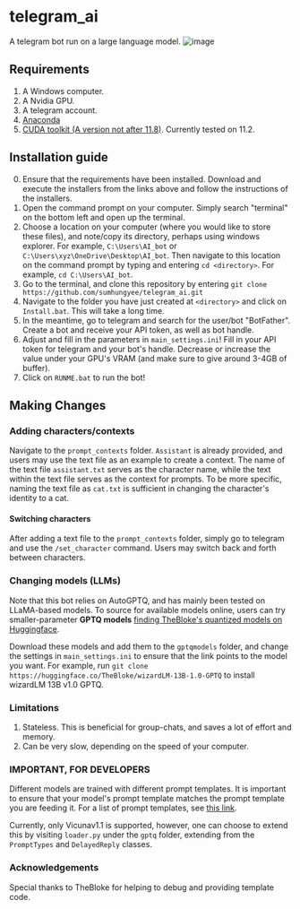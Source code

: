 # telegram_ai
A telegram bot run on a large language model.
![image](https://github.com/sumhungyee/telegram_ai/assets/113227987/fb7f9124-27db-48ba-8a09-f25ac794236e)

## Requirements
1. A Windows computer.
2. A Nvidia GPU.
3. A telegram account.
4. [Anaconda](https://www.anaconda.com/download)
5. [CUDA toolkit (A version not after 11.8)](https://developer.nvidia.com/cuda-toolkit-archive). Currently tested on 11.2.

## Installation guide
0. Ensure that the requirements have been installed. Download and execute the installers from the links above and follow the instructions of the installers.
1. Open the command prompt on your computer. Simply search "terminal" on the bottom left and open up the terminal.
2. Choose a location on your computer (where you would like to store these files), and note/copy its directory, perhaps using windows explorer. For example, `C:\Users\AI_bot` or `C:\Users\xyz\OneDrive\Desktop\AI_bot`. Then navigate to this location on the command prompt by typing and entering `cd <directory>`. For example, `cd C:\Users\AI_bot`.
3. Go to the terminal, and clone this repository by entering `git clone https://github.com/sumhungyee/telegram_ai.git`
4. Navigate to the folder you have just created at `<directory>` and click on `Install.bat`. This will take a long time.
5. In the meantime, go to telegram and search for the user/bot "BotFather". Create a bot and receive your API token, as well as bot handle.
6. Adjust and fill in the parameters in `main_settings.ini`! Fill in your API token for telegram and your bot's handle. Decrease or increase the value under your GPU's VRAM (and make sure to give around 3-4GB of buffer). 
7. Click on  `RUNME.bat` to run the bot!

## Making Changes
### Adding characters/contexts
Navigate to the `prompt_contexts` folder. `Assistant` is already provided, and users may use the text file as an example to create a context. The name of the text file `assistant.txt` serves as the character name, while the text within the text file serves as the context for prompts. To be more specific, naming the text file as `cat.txt` is sufficient in changing the character's identity to a cat.

#### Switching characters
After adding a text file to the `prompt_contexts` folder, simply go to telegram and use the `/set_character` command. Users may switch back and forth between characters.

### Changing models (LLMs)
Note that this bot relies on AutoGPTQ, and has mainly been tested on LLaMA-based models. To source for available models online, users can try smaller-parameter **GPTQ models** [finding TheBloke's quantized models on Huggingface](https://huggingface.co/TheBloke).

Download these models and add them to the `gptqmodels` folder, and change the settings in `main_settings.ini` to ensure that the link points to the model you want.
For example, run `git clone https://huggingface.co/TheBloke/wizardLM-13B-1.0-GPTQ` to install wizardLM 13B v1.0 GPTQ.

### Limitations
1. Stateless. This is beneficial for group-chats, and saves a lot of effort and memory.
2. Can be very slow, depending on the speed of your computer. 

### **IMPORTANT, FOR DEVELOPERS**
Different models are trained with different prompt templates. It is important to ensure that your model's prompt template matches the prompt template you are feeding it. For a list of prompt templates, see [this link](https://www.reddit.com/r/LocalLLaMA/wiki/models#wiki_prompt_templates).

Currently, only Vicunav1.1 is supported, however, one can choose to extend this by visiting `loader.py` under the `gptq` folder, extending from the `PromptTypes` and `DelayedReply` classes. 
 
### Acknowledgements
Special thanks to TheBloke for helping to debug and providing template code.


